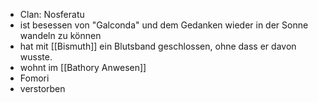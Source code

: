 - Clan: Nosferatu
- ist besessen von "Galconda" und dem Gedanken wieder in der Sonne wandeln zu können
- hat mit [[Bismuth]] ein Blutsband geschlossen, ohne dass er davon wusste.
- wohnt im [[Bathory Anwesen]]
- Fomori
- verstorben